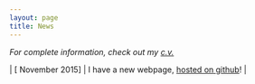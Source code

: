 ```yaml
---
layout: page
title: News
---
```


*For complete information, check out my [c.v.](cv.pdf)*

| [ November 2015] | I have a new webpage, [hosted on github](http://etosch.github.io)! |
